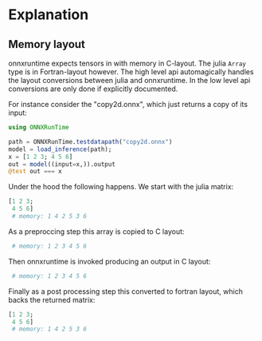 # Explanation

## Memory layout

onnxruntime expects tensors in with memory in C-layout. The julia `Array` type is in Fortran-layout however.
The high level api automagically handles the layout conversions between julia and onnxruntime.
In the low level api conversions are only done if explicitly documented.

For instance consider the "copy2d.onnx", which just returns a copy of its input:
```julia
using ONNXRunTime

path = ONNXRunTime.testdatapath("copy2d.onnx")
model = load_inference(path);
x = [1 2 3; 4 5 6]
out = model((input=x,)).output
@test out === x
```
Under the hood the following happens. We start with the julia matrix:
```julia
[1 2 3;
 4 5 6]
 # memory: 1 4 2 5 3 6
 ```
As a preproccing step this array is copied to C layout:
```julia
 # memory: 1 2 3 4 5 6
```
Then onnxruntime is invoked producing an output in C layout:
```julia
 # memory: 1 2 3 4 5 6
```
Finally as a post processing step this converted to fortran layout, which backs the returned matrix:
```julia
[1 2 3;
 4 5 6]
 # memory: 1 4 2 5 3 6
 ```
